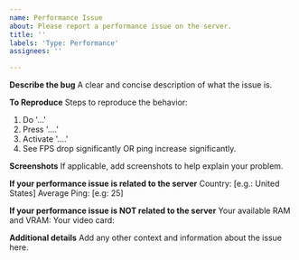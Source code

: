 ```yaml
---
name: Performance Issue
about: Please report a performance issue on the server.
title: ''
labels: 'Type: Performance'
assignees: ''

---
```


**Describe the bug**
A clear and concise description of what the issue is.

**To Reproduce**
Steps to reproduce the behavior:
1. Do  '...'
2. Press '....'
3. Activate '....'
4. See FPS drop significantly OR ping increase significantly.

**Screenshots**
If applicable, add screenshots to help explain your problem.

**If your performance issue is related to the server**
Country: [e.g.: United States]
Average Ping: [e.g: 25]

**If your performance issue is NOT related to the server**
Your available RAM and VRAM:
Your video card:

**Additional details**
Add any other context and information about the issue here.
